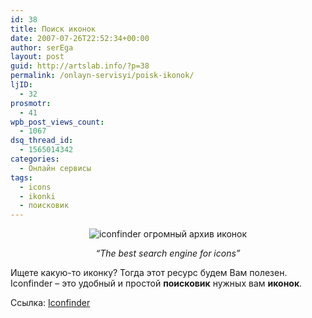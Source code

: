 ```yaml
---
id: 38
title: Поиск иконок
date: 2007-07-26T22:52:34+00:00
author: serEga
layout: post
guid: http://artslab.info/?p=38
permalink: /onlayn-servisyi/poisk-ikonok/
ljID:
  - 32
prosmotr:
  - 41
wpb_post_views_count:
  - 1067
dsq_thread_id:
  - 1565014342
categories:
  - Онлайн сервисы
tags:
  - icons
  - ikonki
  - поисковик
---
```

<p STYLE="text-align: center">
  <img SRC="http://artslab.info/wp-content/uploads/iconfinder1.jpg" ALT="iconfinder огромный архив иконок" />
</p>

<p ALIGN="center">
  <em>&#8220;The best search engine for icons&#8221;</em>
</p>

Ищете какую-то иконку? Тогда этот ресурс будем Вам полезен. Iconfinder &#8211; это удобный и простой **поисковик** нужных вам **иконок**.

Ссылка: <a REL="none" HREF="http://www.iconfinder.net/" TARGET="_blank" TITLE="Iconfinder">Iconfinder</a>